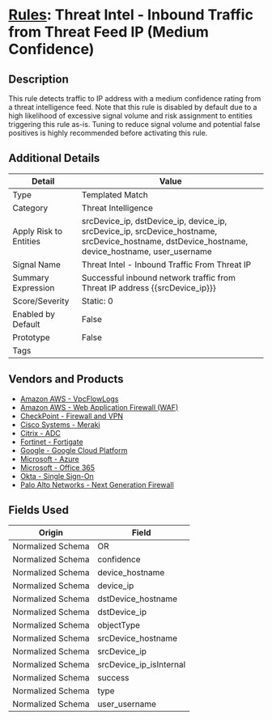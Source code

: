 # [Rules](README.md): Threat Intel - Inbound Traffic from Threat Feed IP (Medium Confidence)

## Description
This rule detects traffic to IP address with a medium confidence rating from a threat intelligence feed.
Note that this rule is disabled by default due to a high likelihood of excessive signal volume and risk assignment to entities triggering this rule as-is. Tuning to reduce signal volume and potential false positives is highly recommended before activating this rule.

## Additional Details
|Detail|Value|
|----|----|
|Type|Templated Match|
|Category|Threat Intelligence|
|Apply Risk to Entities|srcDevice_ip, dstDevice_ip, device_ip, srcDevice_ip, srcDevice_hostname, srcDevice_hostname, dstDevice_hostname, device_hostname, user_username|
|Signal Name|Threat Intel - Inbound Traffic From Threat IP|
|Summary Expression|Successful inbound network traffic from Threat IP address {{srcDevice_ip}}}|
|Score/Severity|Static: 0|
|Enabled by Default|False|
|Prototype|False|
|Tags||
## Vendors and Products
- [Amazon AWS - VpcFlowLogs](../products/021d1ded-1c82-4663-bf5d-d6ed5170efa3.md)
- [Amazon AWS - Web Application Firewall (WAF)](../products/072b85a2-1765-45c2-911d-b0509880326e.md)
- [CheckPoint - Firewall and VPN](../products/c3c1a4fc-10cc-4155-8a30-a3bb14fc9f31.md)
- [Cisco Systems - Meraki](../products/724c9add-8cd9-4013-b9e1-a907b96da426.md)
- [Citrix - ADC](../products/d3606245-76d3-4173-a2fe-832c0e71b0f9.md)
- [Fortinet - Fortigate](../products/c57e2c85-4fc1-4fb7-8fa1-dbc5235231ad.md)
- [Google - Google Cloud Platform](../products/dcc85cfc-a698-4d09-87de-f2c723f3ad07.md)
- [Microsoft - Azure](../products/a1225af5-e778-4068-a9a2-47da93d1ff24.md)
- [Microsoft - Office 365](../products/d3ed003d-5ddd-4c7a-bea5-63eae6311833.md)
- [Okta - Single Sign-On](../products/51278354-d6b5-4c8e-a8fd-8197df334e67.md)
- [Palo Alto Networks - Next Generation Firewall](../products/46f5fa2c-1a62-4692-82ad-ed87800a0adb.md)


## Fields Used

|Origin|Field|
|----|----|
|Normalized Schema|OR|
|Normalized Schema|confidence|
|Normalized Schema|device_hostname|
|Normalized Schema|device_ip|
|Normalized Schema|dstDevice_hostname|
|Normalized Schema|dstDevice_ip|
|Normalized Schema|objectType|
|Normalized Schema|srcDevice_hostname|
|Normalized Schema|srcDevice_ip|
|Normalized Schema|srcDevice_ip_isInternal|
|Normalized Schema|success|
|Normalized Schema|type|
|Normalized Schema|user_username|


